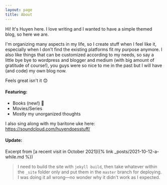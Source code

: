 ```yaml
---
layout: page
title: About
---
```


Hi! It's Huyen here. I love writing and I wanted to have a simple themed blog, so here we are.

I'm organizing many aspects in my life, so I create stuff when I feel like it, especially when I don't find the
existing platforms fit my purpose anymore. I also like things that can be customized according to my needs, so say a
little bye bye to wordpress and blogger and medium (with big amount of gratitude of course!), you guys were so nice
to me in the past but I will have (and code) my own blog now.

Feels great isn't it 😊

#### Featuring:

- Books (new!) 🌟
- Movies/Series
- Mostly my unorganized thoughts

I also sing along with my baritone uke here: <https://soundcloud.com/huyendoesstuff/>

#### Update:
Excerpt from [a recent visit in  October 2021]({% link _posts/2021-10-12-a-while.md %})

> I need to build the site with `jekyll build`, then take whatever within the `_site` folder only and put them in the
`master` branch for deploying. I was doing it all wrong—no wonder why it didn't work as I expected.

